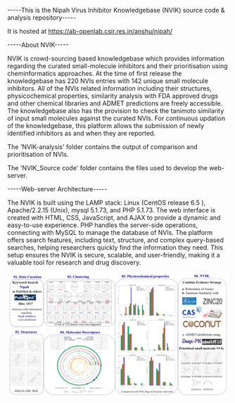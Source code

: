 -----This is the Nipah Virus Inhibitor Knowledgebase (NVIK) source code & analysis repository-----

It is hosted at https://ab-openlab.csir.res.in/anshu/nipah/

-----About NVIK-----

NVIK is crowd-sourcing based knowledgebase which provides information regarding the curated small-molecule inhibitors and their prioritisation using cheminformatics approaches. 
At the time of first release the knowledgebase has 220 NVIs entries with 142  unique small molecule inhibitors. 
All of the NVIs related information including their structures, physicochemical properties, similarity analysis with FDA approved drugs and other chemical libraries and ADMET predictions are freely accessible. 
The knowledgebase also has the provision to check the tanimoto similarity of input small molecules against the curated NVIs. 
For continuous updation of the knowledgebase, this platform allows the submission of newly identified inhibitors as and when they are reported.

The 'NVIK-analysis' folder contains the output of comparison and prioritisation of NVIs.

The 'NVIK_Source code' folder contains the files used to develop the web-server.

-----Web-server Architecture-----

The NVIK is built using the LAMP stack: Linux (CentOS release 6.5 ), Apache/2.2.15 (Unix), mysql 5.1.73, and PHP 5.1.73. The web interface is created with HTML, CSS, JavaScript, and AJAX to provide a dynamic and easy-to-use experience. PHP handles the server-side
operations, connecting with MySQL to manage the database of NVIs. The platform offers search features, including text, structure, and complex query-based searches, helping researchers quickly find the information they need. This setup ensures the NVIK is secure, 
scalable, and user-friendly, making it a valuable tool for research and drug discovery.

![Image Alt](https://github.com/AB-DataScienceLab/NVIK/blob/f5970a6a3151d453e59de90f2b2b7494b8ee9721/ga-final.png)

